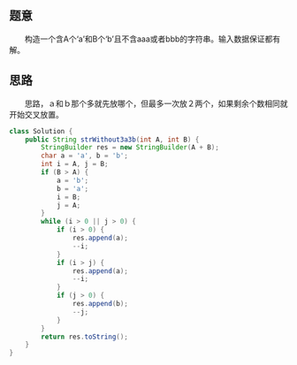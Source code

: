 ## 题意
　　构造一个含A个‘a’和B个‘b’且不含aaa或者bbb的字符串。输入数据保证都有解。  
## 思路
　　思路，ａ和ｂ那个多就先放哪个，但最多一次放２两个，如果剩余个数相同就开始交叉放置。　
```java
class Solution {
    public String strWithout3a3b(int A, int B) {
        StringBuilder res = new StringBuilder(A + B);
        char a = 'a', b = 'b';
        int i = A, j = B;
        if (B > A) {
            a = 'b';
            b = 'a';
            i = B;
            j = A;
        }
        while (i > 0 || j > 0) {
            if (i > 0) {
                res.append(a);
                --i;
            }
            if (i > j) {
                res.append(a);
                --i;
            }
            if (j > 0) {
                res.append(b);
                --j;
            }
        }
        return res.toString();
    }
}
```